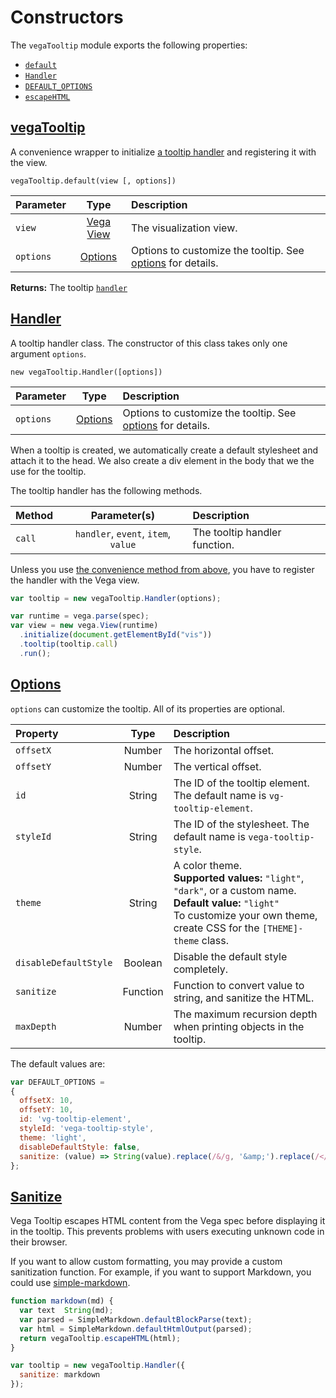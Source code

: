# Constructors

The `vegaTooltip` module exports the following properties:

* [`default`](#tooltip)
* [`Handler`](#handler)
* [`DEFAULT_OPTIONS`](#options)
* [`escapeHTML`](#sanitize)

## [vegaTooltip](#tooltip)

A convenience wrapper to initialize [a tooltip handler](#handler) and registering it with the view.

`vegaTooltip.default(view [, options])`

| Parameter       | Type           | Description     |
| :-------------- |:--------------:| :-------------- |
| `view`          | [Vega View](vega.github.io/vega/docs/api/view) | The visualization view. |
| `options`       | [Options](#options) | Options to customize the tooltip. See [options](#options) for details. |

__Returns:__ The tooltip [`handler`](#handler)

## [Handler](#handler)

A tooltip handler class. The constructor of this class takes only one argument `options`.

`new vegaTooltip.Handler([options])`

| Parameter       | Type           | Description     |
| :-------------- |:--------------:| :-------------- |
| `options`       | [Options](#options) | Options to customize the tooltip. See [options](#options) for details. |

When a tooltip is created, we automatically create a default stylesheet and attach it to the head. We also create a div element in the body that we the use for the tooltip.

The tooltip handler has the following methods.

| Method          | Parameter(s)   | Description     |
| :-------------- |:--------------:| :-------------- |
| `call`          | `handler`, `event`, `item`, `value` | The tooltip handler function. |

Unless you use [the convenience method from above](#tooltip), you have to register the handler with the Vega view.

```js
var tooltip = new vegaTooltip.Handler(options);

var runtime = vega.parse(spec);
var view = new vega.View(runtime)
  .initialize(document.getElementById("vis"))
  .tooltip(tooltip.call)
  .run();
```

## [Options](#options)

`options` can customize the tooltip. All of its properties are optional.

| Property        | Type           | Description     |
| :-------------- |:--------------:| :-------------- |
| `offsetX`       | Number         | The horizontal offset. |
| `offsetY`       | Number         | The vertical offset. |
| `id`            | String         | The ID of the tooltip element. The default name is `vg-tooltip-element`. |
| `styleId`       | String         | The ID of the stylesheet. The default name is `vega-tooltip-style`. |
| `theme`         | String         | A color theme. <br>__Supported values:__ `"light"`, `"dark"`, or a custom name. <br>__Default value:__ `"light"` <br>To customize your own theme, create CSS for the `[THEME]-theme` class. |
| `disableDefaultStyle` | Boolean  | Disable the default style completely. |
| `sanitize`      | Function       | Function to convert value to string, and sanitize the HTML. |
| `maxDepth`      | Number         | The maximum recursion depth when printing objects in the tooltip. |


The default values are:

```js
var DEFAULT_OPTIONS =
{
  offsetX: 10,
  offsetY: 10,
  id: 'vg-tooltip-element',
  styleId: 'vega-tooltip-style',
  theme: 'light',
  disableDefaultStyle: false,
  sanitize: (value) => String(value).replace(/&/g, '&amp;').replace(/</g, '&lt;')
};
```

## [Sanitize](#sanitize)

Vega Tooltip escapes HTML content from the Vega spec before displaying it in the tooltip. This prevents problems with users executing unknown code in their browser. 

If you want to allow custom formatting, you may provide a custom sanitization function. For example, if you want to support Markdown, you could use [simple-markdown](https://github.com/Khan/simple-markdown).

```js
function markdown(md) {
  var text  String(md);
  var parsed = SimpleMarkdown.defaultBlockParse(text);
  var html = SimpleMarkdown.defaultHtmlOutput(parsed);
  return vegaTooltip.escapeHTML(html);
}

var tooltip = new vegaTooltip.Handler({
  sanitize: markdown
});
```
